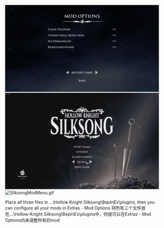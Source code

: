<img src="Assets/SilksongModMenu_001.png" alt="SilksongModMenu.png" width="700">
<img src="Assets/SilksongModMenu_001.gif" alt="SilksongModMenu.gif" width="700">
<img src="Assets/SilksongModMenu_002.gif" alt="SilksongModMenu.gif" width="700">

Place all three files in ...\Hollow Knight Silksong\BepInEx\plugins, then you can configure all your mods in Extras - Mod Options
将所有三个文件放在...\Hollow Knight Silksong\BepInEx\plugins中，你就可以在Extras - Mod Options内来调整所有的mod
